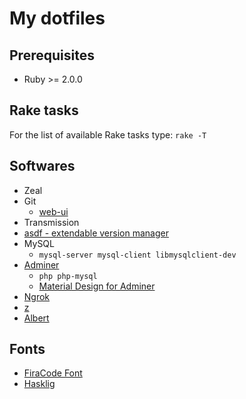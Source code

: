 # My dotfiles

## Prerequisites
* Ruby >= 2.0.0

## Rake tasks

For the list of available Rake tasks type: `rake -T`

## Softwares

* Zeal
* Git
  * [web-ui](https://github.com/alberthier/git-webui)
* Transmission
* [asdf - extendable version manager](https://github.com/asdf-vm/asdf)
* MySQL
  * `mysql-server mysql-client libmysqlclient-dev`
* [Adminer](https://www.adminer.org/en/)
  * `php php-mysql`
  * [Material Design for Adminer](https://github.com/arcs-/Adminer-Material-Theme)
* [Ngrok](https://ngrok.com/)
* [z](https://github.com/rupa/z)
* [Albert](https://github.com/albertlauncher/albert)

## Fonts

* [FiraCode Font](https://github.com/tonsky/FiraCode)
* [Hasklig](https://github.com/i-tu/Hasklig)